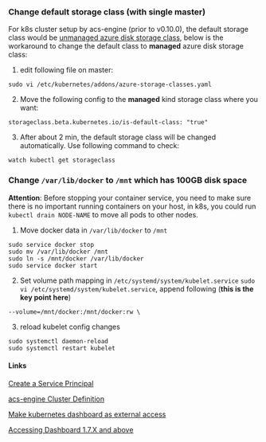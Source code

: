 ### Change default storage class (with single master)
For k8s cluster setup by acs-engine (prior to v0.10.0), the default storage class would be [unmanaged azure disk storage class](https://kubernetes.io/docs/concepts/storage/storage-classes/#azure-unmanaged-disk-storage-class), below is the workaround to change the default class to **managed** azure disk storage class:
1. edit following file on master:
```
sudo vi /etc/kubernetes/addons/azure-storage-classes.yaml
```
2. Move the following config to the **managed** kind storage class where you want:
```
storageclass.beta.kubernetes.io/is-default-class: "true"
```
3. After about 2 min, the default storage class will be changed automatically. Use following command to check:
```
watch kubectl get storageclass
```

### Change `/var/lib/docker` to `/mnt` which has 100GB disk space
**Attention**:
Before stopping your container service, you need to make sure there is no important running containers on your host, in k8s, you could run `kubectl drain NODE-NAME` to move all pods to other nodes.

1. Move docker data in `/var/lib/docker` to `/mnt`
```
sudo service docker stop
sudo mv /var/lib/docker /mnt
sudo ln -s /mnt/docker /var/lib/docker
sudo service docker start
```

2. Set volume path mapping in `/etc/systemd/system/kubelet.service`
```sudo vi /etc/systemd/system/kubelet.service```, append following (**this is the key point here**)
```
--volume=/mnt/docker:/mnt/docker:rw \
```

3. reload kubelet config changes
```
sudo systemctl daemon-reload
sudo systemctl restart kubelet
```

#### Links
[Create a Service Principal](https://github.com/Azure/acs-engine/blob/master/docs/serviceprincipal.md#creating-a-service-principal)

[acs-engine Cluster Definition](https://github.com/Azure/acs-engine/blob/master/docs/clusterdefinition.md)

[Make kubernetes dashboard as external access](https://github.com/Azure/devops-sample-solution-for-azure-china/tree/master-dev/acs-engine#9-config-kubernetes-dashboard-optional)

[Accessing Dashboard 1.7.X and above](https://github.com/kubernetes/dashboard/wiki/Accessing-Dashboard---1.7.X-and-above)


